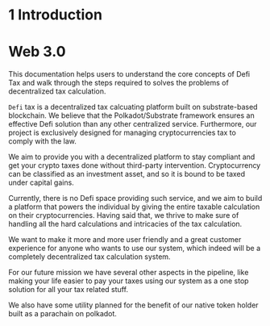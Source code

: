 
# 1 Introduction

# Web 3.0

This documentation helps users to understand the core concepts of Defi Tax and walk through the steps required to solves the problems of decentralized tax calculation.

`Defi` tax is a decentralized tax calcuating platform built on substrate-based blockchain. We believe that the Polkadot/Substrate framework ensures an effective Defi solution than any other centralized service. Furthermore, our project is exclusively designed for managing cryptocurrencies tax to comply with the law.

We aim to provide you with a decentralized platform to stay compliant and get your crypto taxes done without third-party intervention. Cryptocurrency can be classified as an investment asset, and so it is bound to be taxed under capital gains.

Currently, there is no Defi space providing such service, and we aim to build a platform that powers the individual by giving the entire taxable calculation on their cryptocurrencies. Having said that, we thrive to make sure of handling all the hard calculations and intricacies of the tax calculation.

We want to make it more and more user friendly and a great customer experience for anyone who wants to use our system, which indeed will be a completely decentralized tax calculation system.

For our future mission we have several other aspects in the pipeline, like making your life easier to pay your taxes using our system as a one stop solution for all your tax related stuff.

We also have some utility planned for the benefit of our native token holder built as a parachain on polkadot.


